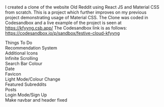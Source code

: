 I created a clone of the website Old Reddit using React JS and Material CSS from scratch. This is a project which further improves on my previous project demonstrating usage of Material CSS. The Clone was coded in Codesandbox and a live example of the project is seen at https://kfyyng.csb.app/
The Codesandbox link is as follows: https://codesandbox.io/p/sandbox/festive-cloud-kfyyng


Things To Do<br/>
Recommendation System<br/>
Additional Icons<br/>
Infinite Scrolling<br/>
Search Bar Colour<br/>
Date<br/>
Favicon<br/>
Light Mode/Colour Change<br/>
Featured Subreddits<br/>
Posts<br/>
Login Mode/Sign Up<br/>
Make navbar and header fixed
